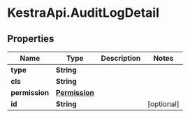 # KestraApi.AuditLogDetail

## Properties

Name | Type | Description | Notes
------------ | ------------- | ------------- | -------------
**type** | **String** |  | 
**cls** | **String** |  | 
**permission** | [**Permission**](Permission.md) |  | 
**id** | **String** |  | [optional] 



